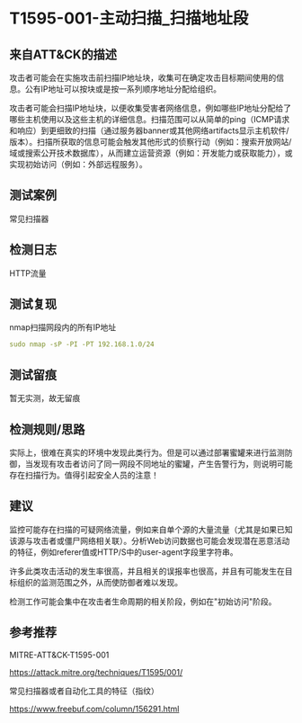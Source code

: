# T1595-001-主动扫描_扫描地址段

## 来自ATT&CK的描述

攻击者可能会在实施攻击前扫描IP地址块，收集可在确定攻击目标期间使用的信息。公有IP地址可以按块或是按一系列顺序地址分配给组织。

攻击者可能会扫描IP地址块，以便收集受害者网络信息，例如哪些IP地址分配给了哪些主机使用以及这些主机的详细信息。扫描范围可以从简单的ping（ICMP请求和响应）到更细致的扫描（通过服务器banner或其他网络artifacts显示主机软件/版本）。扫描所获取的信息可能会触发其他形式的侦察行动（例如：搜索开放网站/域或搜索公开技术数据库），从而建立运营资源（例如：开发能力或获取能力），或实现初始访问（例如：外部远程服务）。

## 测试案例

常见扫描器

## 检测日志

HTTP流量

## 测试复现

nmap扫描网段内的所有IP地址

```yml
sudo nmap -sP -PI -PT 192.168.1.0/24
```

## 测试留痕

暂无实测，故无留痕

## 检测规则/思路

实际上，很难在真实的环境中发现此类行为。但是可以通过部署蜜罐来进行监测防御，当发现有攻击者访问了同一网段不同地址的蜜罐，产生告警行为，则说明可能存在扫描行为。值得引起安全人员的注意！

## 建议

监控可能存在扫描的可疑网络流量，例如来自单个源的大量流量（尤其是如果已知该源与攻击者或僵尸网络相关联）。分析Web访问数据也可能会发现潜在恶意活动的特征，例如referer值或HTTP/S中的user-agent字段里字符串。

许多此类攻击活动的发生率很高，并且相关的误报率也很高，并且有可能发生在目标组织的监测范围之外，从而使防御者难以发现。

检测工作可能会集中在攻击者生命周期的相关阶段，例如在"初始访问"阶段。

## 参考推荐

MITRE-ATT&CK-T1595-001

<https://attack.mitre.org/techniques/T1595/001/>

常见扫描器或者自动化工具的特征（指纹）

<https://www.freebuf.com/column/156291.html>
